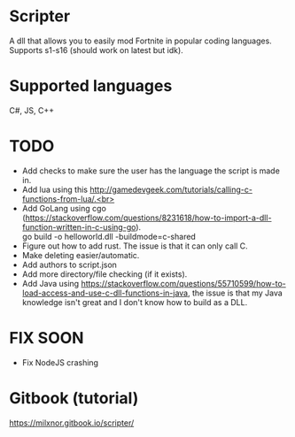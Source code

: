 # Scripter
A dll that allows you to easily mod Fortnite in popular coding languages.<br>
Supports s1-s16 (should work on latest but idk).

# Supported languages

C#, JS, C++

# TODO

- Add checks to make sure the user has the language the script is made in.<br>
- Add lua using this http://gamedevgeek.com/tutorials/calling-c-functions-from-lua/.<br>
- Add GoLang using cgo (https://stackoverflow.com/questions/8231618/how-to-import-a-dll-function-written-in-c-using-go).<br>
go build -o helloworld.dll -buildmode=c-shared
- Figure out how to add rust. The issue is that it can only call C.<br>
- Make deleting easier/automatic.<br>
- Add authors to script.json<br>
- Add more directory/file checking (if it exists).
- Add Java using https://stackoverflow.com/questions/55710599/how-to-load-access-and-use-c-dll-functions-in-java, the issue is that my Java knowledge isn't great and I don't know how to build as a DLL.

# FIX SOON

- Fix NodeJS crashing

# Gitbook (tutorial)

https://milxnor.gitbook.io/scripter/
